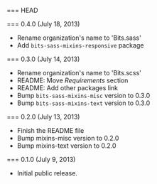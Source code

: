 === HEAD

=== 0.4.0 (July 18, 2013)

* Rename organization's name to 'Bits.sass'
* Add `bits-sass-mixins-responsive` package

=== 0.3.0 (July 14, 2013)

* Rename organization's name to 'Bits.scss'
* README: Move _Requirements_ section
* README: Add other packages link
* Bump `bits-sass-mixins-misc` version to 0.3.0
* Bump `bits-sass-mixins-text` version to 0.3.0

=== 0.2.0 (July 13, 2013)

* Finish the README file
* Bump mixins-misc version to 0.2.0
* Bump mixins-text version to 0.2.0

=== 0.1.0 (July 9, 2013)

* Initial public release.